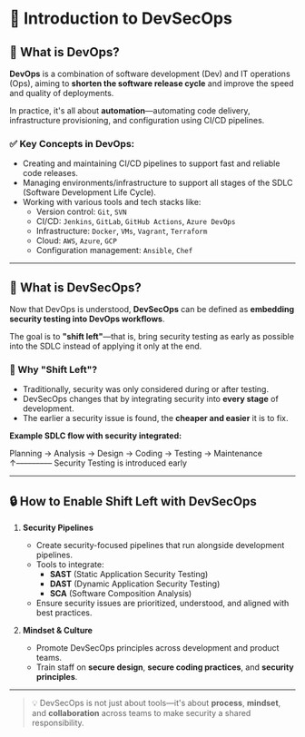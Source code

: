 # 📘 Introduction to DevSecOps

## 🔧 What is DevOps?

**DevOps** is a combination of software development (Dev) and IT operations (Ops), aiming to **shorten the software release cycle** and improve the speed and quality of deployments.

In practice, it's all about **automation**—automating code delivery, infrastructure provisioning, and configuration using CI/CD pipelines.

### ✅ Key Concepts in DevOps:
- Creating and maintaining CI/CD pipelines to support fast and reliable code releases.
- Managing environments/infrastructure to support all stages of the SDLC (Software Development Life Cycle).
- Working with various tools and tech stacks like:
  - Version control: `Git`, `SVN`
  - CI/CD: `Jenkins`, `GitLab`, `GitHub Actions`, `Azure DevOps`
  - Infrastructure: `Docker`, `VMs`, `Vagrant`, `Terraform`
  - Cloud: `AWS`, `Azure`, `GCP`
  - Configuration management: `Ansible`, `Chef`

---

## 🔐 What is DevSecOps?

Now that DevOps is understood, **DevSecOps** can be defined as **embedding security testing into DevOps workflows**.

The goal is to **"shift left"**—that is, bring security testing as early as possible into the SDLC instead of applying it only at the end.

### 🧠 Why "Shift Left"?

- Traditionally, security was only considered during or after testing.
- DevSecOps changes that by integrating security into **every stage** of development.
- The earlier a security issue is found, the **cheaper and easier** it is to fix.

**Example SDLC flow with security integrated:**

Planning → Analysis → Design → Coding → Testing → Maintenance ↑––––––––– Security Testing is introduced early

---

## 🔒 How to Enable Shift Left with DevSecOps

1. **Security Pipelines**
   - Create security-focused pipelines that run alongside development pipelines.
   - Tools to integrate:
     - **SAST** (Static Application Security Testing)
     - **DAST** (Dynamic Application Security Testing)
     - **SCA** (Software Composition Analysis)
   - Ensure security issues are prioritized, understood, and aligned with best practices.

2. **Mindset & Culture**
   - Promote DevSecOps principles across development and product teams.
   - Train staff on **secure design**, **secure coding practices**, and **security principles**.

---

> 💡 DevSecOps is not just about tools—it's about **process**, **mindset**, and **collaboration** across teams to make security a shared responsibility.
